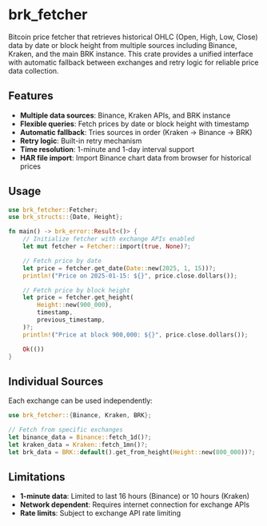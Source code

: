 # brk_fetcher

Bitcoin price fetcher that retrieves historical OHLC (Open, High, Low, Close) data by date or block height from multiple sources including Binance, Kraken, and the main BRK instance. This crate provides a unified interface with automatic fallback between exchanges and retry logic for reliable price data collection.

## Features

- **Multiple data sources**: Binance, Kraken APIs, and BRK instance
- **Flexible queries**: Fetch prices by date or block height with timestamp
- **Automatic fallback**: Tries sources in order (Kraken → Binance → BRK)
- **Retry logic**: Built-in retry mechanism
- **Time resolution**: 1-minute and 1-day interval support
- **HAR file import**: Import Binance chart data from browser for historical prices

## Usage

```rust
use brk_fetcher::Fetcher;
use brk_structs::{Date, Height};

fn main() -> brk_error::Result<()> {
    // Initialize fetcher with exchange APIs enabled
    let mut fetcher = Fetcher::import(true, None)?;

    // Fetch price by date
    let price = fetcher.get_date(Date::new(2025, 1, 15))?;
    println!("Price on 2025-01-15: ${}", price.close.dollars());

    // Fetch price by block height
    let price = fetcher.get_height(
        Height::new(900_000),
        timestamp,
        previous_timestamp,
    )?;
    println!("Price at block 900,000: ${}", price.close.dollars());

    Ok(())
}
```

## Individual Sources

Each exchange can be used independently:

```rust
use brk_fetcher::{Binance, Kraken, BRK};

// Fetch from specific exchanges
let binance_data = Binance::fetch_1d()?;
let kraken_data = Kraken::fetch_1mn()?;
let brk_data = BRK::default().get_from_height(Height::new(800_000))?;
```

## Limitations

- **1-minute data**: Limited to last 16 hours (Binance) or 10 hours (Kraken)
- **Network dependent**: Requires internet connection for exchange APIs
- **Rate limits**: Subject to exchange API rate limiting
